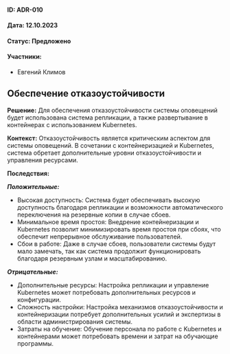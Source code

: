 #### ID: ADR-010

#### Дата: 12.10.2023

#### Статус: Предложено

#### Участники:
* Евгений Климов

## Обеспечение отказоустойчивости

**Решение:** Для обеспечения отказоустойчивости системы оповещений будет использована система репликации, а также развертывание в контейнерах с использованием Kubernetes.

**Контекст:** Отказоустойчивость является критическим аспектом для системы оповещений. В сочетании с контейнеризацией и Kubernetes, система обретает дополнительные уровни отказоустойчивости и управления ресурсами.

**Последствия:**

***Положительные:***
- Высокая доступность: Система будет обеспечивать высокую доступность благодаря репликации и возможности автоматического переключения на резервные копии в случае сбоев.
- Минимальное время простоя: Внедрение контейнеризации и Kubernetes позволит минимизировать время простоя при сбоях, что обеспечит непрерывное обслуживание пользователей.
- Сбои в работе: Даже в случае сбоев, пользователи системы будут мало замечать, так как система продолжит функционировать благодаря резервным узлам и масштабированию.

***Отрицательные:***
- Дополнительные ресурсы: Настройка репликации и управление Kubernetes может потребовать дополнительных ресурсов и конфигурации.
- Сложность настройки: Настройка механизмов отказоустойчивости и контейнеризации потребует дополнительных усилий и экспертизы в области администрирования системы.
- Затраты на обучение: Обучение персонала по работе с Kubernetes и контейнерами может потребовать времени и затрат на обучающие программы.